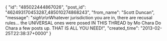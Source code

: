  {
   "id": "485022444867026",
   "post_id": "462493170453287_485010274868243",
   "from_name": "Scott Duncan",
   "message": "*sigh*\n\nWhatever jurisdiction you are in, there are recusal rules... the UNIVERSAL ones were posed IN THIS THREAD by Mo Chara Do Chara a few posts up. THAT IS ALL YOU NEED!",
   "created_time": "2013-02-25T22:38:37+0000"
 }
